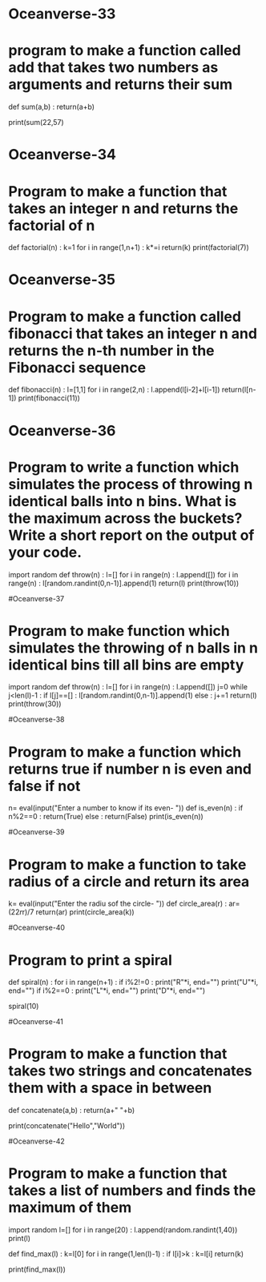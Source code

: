 # Oceanverse-33
# program to make a function called add that takes two numbers as arguments and returns their sum

def sum(a,b) :
  return(a+b)

print(sum(22,57)

# Oceanverse-34
# Program to make a function that takes an integer n and returns the factorial of n
def factorial(n) :
  k=1
  for i in range(1,n+1) :
    k*=i
  return(k)
print(factorial(7))

# Oceanverse-35
# Program to  make a function called fibonacci that takes an integer n and returns the n-th number in the Fibonacci sequence

def fibonacci(n) :
  l=[1,1]
  for i in range(2,n) :
    l.append(l[i-2]+l[i-1])
  return(l[n-1])
print(fibonacci(11))

# Oceanverse-36
# Program to write a function which simulates the process of throwing n identical balls into n bins. What is the maximum across the buckets? Write a short report on the output of your code.
import random
def throw(n) :
  l=[]
  for i in range(n) :
    l.append([])
  for i in range(n) :
    l[random.randint(0,n-1)].append(1)
  return(l)
print(throw(10))

#Oceanverse-37
# Program to make function which simulates the throwing of n balls in n identical bins till all bins are empty
import random
def throw(n) :
    l=[]
    for i in range(n) :
        l.append([])
    j=0
    while j<len(l)-1 :
        if l[j]==[] :
            l[random.randint(0,n-1)].append(1)
        else :
            j+=1
    return(l)
print(throw(30))
                
  
#Oceanverse-38
# Program to make a function which returns true if number n is even and false if not

n= eval(input("Enter a number to know if its even- "))
def is_even(n) :
    if n%2==0 :
        return(True)
    else :
        return(False)
print(is_even(n))

#Oceanverse-39
# Program to make a function to take radius of a circle and return its area

k= eval(input("Enter the radiu sof the circle- "))
def circle_area(r) :
    ar= (22*r*r)/7
    return(ar)
print(circle_area(k))

#Oceanverse-40
# Program to print a spiral

def spiral(n) :
    for i in range(n+1) :
        if i%2!=0 :
            print("R"*i, end="")
            print("U"*i, end="")
        if i%2==0 :
            print("L"*i, end="")
            print("D"*i, end="")

spiral(10)


#Oceanverse-41
# Program to make a function that takes two strings and concatenates them with a space in between

def concatenate(a,b) :
    return(a+" "+b)

print(concatenate("Hello","World"))

                                                                                                                                                                                      
#Oceanverse-42
# Program to make a function that takes a list of numbers and finds the maximum of them

import random
l=[]
for i in range(20) :
    l.append(random.randint(1,40))
print(l)

def find_max(l) :
    k=l[0]
    for i in range(1,len(l)-1) :
        if l[i]>k :
            k=l[i]
    return(k)

print(find_max(l))
